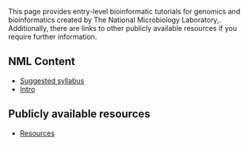 This page provides entry-level bioinformatic tutorials for genomics and bioinformatics created by The National Microbiology Laboratory,. Additionally, there are links to other publicly available resources if you require further information.

## NML Content
 * [Suggested syllabus](syllabus.md)
 * [Intro](intro.md)
 
## Publicly available resources
 * [Resources](resources.md)
 
